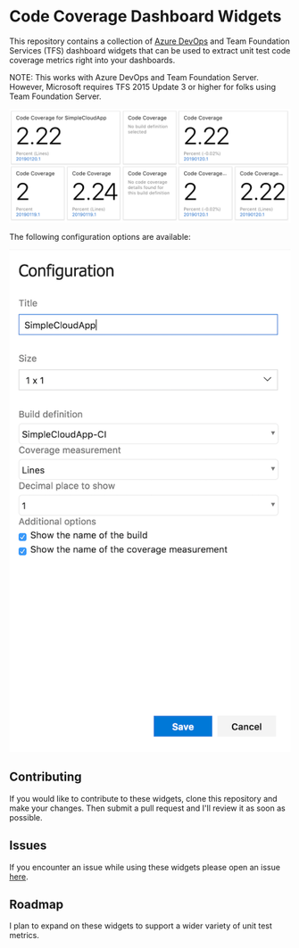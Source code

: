 # Code Coverage Dashboard Widgets
This repository contains a collection of [Azure DevOps](https://dev.azure.com) and Team Foundation Services (TFS) dashboard widgets that can be used to extract unit test code coverage metrics right into your dashboards.

NOTE: This works with Azure DevOps and Team Foundation Server. However, Microsoft requires TFS 2015 Update 3 or higher for folks using Team Foundation Server.

![](img/preview1.png)

The following configuration options are available:

![](img/screenshots/configuration.png)

## Contributing
If you would like to contribute to these widgets, clone this repository and make your changes. Then submit 
a pull request and I'll review it as soon as possible.

## Issues
If you encounter an issue while using these widgets please open an issue [here](https://github.com/sdavis3/CodeCoverageDashboardWidgets/issues).

## Roadmap
I plan to expand on these widgets to support a wider variety of unit test metrics.
